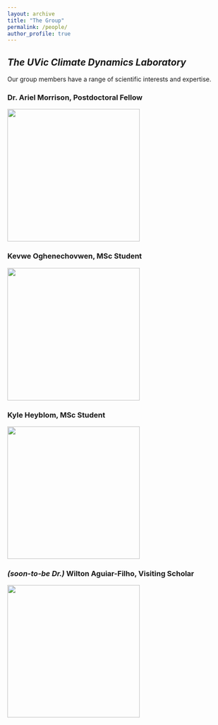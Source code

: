 ```yaml
---
layout: archive
title: "The Group"
permalink: /people/
author_profile: true
---
```


## <i>The UVic Climate Dynamics Laboratory</i>

Our group members have a range of scientific interests and expertise.

### Dr. Ariel Morrison, Postdoctoral Fellow
<img src="https://hansialice.github.io/images/Ariel.jpg" width="300"/>

### Kevwe Oghenechovwen, MSc Student
<img src="https://hansialice.github.io/images/Kevwe.jpg" width="300"/>

### Kyle Heyblom, MSc Student
<img src="https://hansialice.github.io/images/Kyle.jpg" width="300"/>

### <i>(soon-to-be Dr.)</i> Wilton Aguiar-Filho, Visiting Scholar 
<img src="https://hansialice.github.io/images/Will.jpg" width="300"/>
